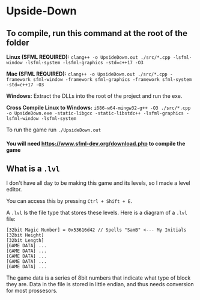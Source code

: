 # Upside-Down

## To compile, run this command at the root of the folder

**Linux (SFML REQUIRED):** `clang++ -o UpsideDown.out ./src/*.cpp -lsfml-window -lsfml-system -lsfml-graphics -std=c++17 -O3` 

**Mac (SFML REQUIRED):** `clang++ -o UpsideDown.out ./src/*.cpp -framework sfml-window -framework sfml-graphics -framework sfml-system -std=c++17 -O3`

**Windows:** Extract the DLLs into the root of the project and run the exe.

**Cross Compile Linux to Windows:** `i686-w64-mingw32-g++ -O3 ./src/*.cpp -o UpsideDown.exe -static-libgcc -static-libstdc++ -lsfml-graphics -lsfml-window -lsfml-system`

To run the game run `./UpsideDown.out` 

#### You will need https://www.sfml-dev.org/download.php to compile the game

## What is a `.lvl`

I don't have all day to be making this game and its levels, so I made a level editor. 

You can access this by pressing `Ctrl + Shift + E`. 

A `.lvl` Is the file type that stores these levels. Here is a diagram of a `.lvl` file:

```
[32bit Magic Number] = 0x53616d42 // Spells "SamB" <--- My Initials
[32bit Height]
[32bit Length]
[GAME DATA] ...
[GAME DATA] ...
[GAME DATA] ...
[GAME DATA] ...
[GAME DATA] ...
```

The game data is a series of 8bit numbers that indicate what type of block they are. Data in the file is stored in little endian, and thus needs conversion for most prossesors.
